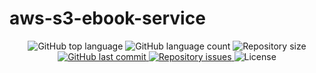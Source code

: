 # aws-s3-ebook-service

<p align="center">
  <img alt="GitHub top language" src="https://img.shields.io/github/languages/top/leandro-barros/aws-s3-ebook-service.svg">

  <img alt="GitHub language count" src="https://img.shields.io/github/languages/count/leandro-barros/aws-s3-ebook-service.svg">

  <img alt="Repository size" src="https://img.shields.io/github/repo-size/leandro-barros/aws-s3-ebook-service.svg">
  
  <a href="https://github.com/leandro-barros/aws-s3-ebook-service/commits/master">
    <img alt="GitHub last commit" src="https://img.shields.io/github/last-commit/leandro-barros/aws-s3-ebook-service.svg">
  </a>

  <a href="https://github.com/leandro-barros/aws-s3-ebook-service/issues">
    <img alt="Repository issues" src="https://img.shields.io/github/issues/leandro-barros/aws-s3-ebook-service.svg">
  </a>

  <!--<img alt="GitHub" src="https://img.shields.io/github/license/leandro-barros/aws-s3-ebook-service.svg"> -->
  <img alt="License" src="https://img.shields.io/badge/license-MIT-brightgreen">
</p>
